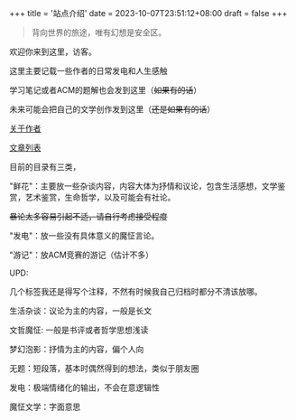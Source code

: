 +++
title = '站点介绍'
date = 2023-10-07T23:51:12+08:00
draft = false
+++

> 背向世界的旅途，唯有幻想是安全区。

欢迎你来到这里，访客。

这里主要记载一些作者的日常发电和人生感触

学习笔记或者ACM的题解也会发到这里（~~如果有的话~~）

未来可能会把自己的文学创作发到这里（~~还是如果有的话~~）

[关于作者](https://Satori5ama.github.io/about/index/)

[文章列表](https://Satori5ama.github.io/posts/)

目前的目录有三类，

"鲜花"：主要放一些杂谈内容，内容大体为抒情和议论，包含生活感想，文学鉴赏，艺术鉴赏，生命哲学，以及可能会有社论。

~~暴论太多容易引起不适，请自行考虑接受程度~~

"发电"：放一些没有具体意义的魔怔言论。

"游记"：放ACM竞赛的游记（估计不多）

UPD:

几个标签我还是得写个注释，不然有时候我自己归档时都分不清该放哪。

生活杂谈：议论为主的内容，一般是长文

文哲魔怔: 一般是书评或者哲学思想浅读

梦幻泡影：抒情为主的内容，偏个人向

无题：短段落，基本时偶然得到的想法，类似于朋友圈

发电：极端情绪化的输出，不会在意逻辑性

魔怔文学：字面意思

